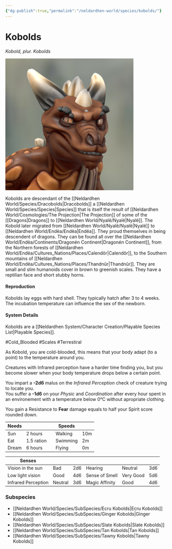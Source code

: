 ```yaml
---
{"dg-publish":true,"permalink":"/neldardhen-world/species/kobolds/"}
---
```


# Kobolds
*Kobold, plur. Kobolds*

![Kobold-head.png|100](/img/user/Images/Species/Kobold-head.png)

Kobolds are descendant of the [[Neldardhen World/Species/Dracobolds\|Dracobolds]] a [[Neldardhen World/Species/Species\|Species]] that is itself the result of [[Neldardhen World/Cosmologies/The Projection\|The Projection]] of some of the [[Dragons\|Dragons]] to [[Neldardhen World/Nyalë/Nyalë\|Nyalë]]. The Kobold later migrated from [[Neldardhen World/Nyalë/Nyalë\|Nyalë]]  to [[Neldardhen World/Endëa/Endëa\|Endëa]]. They proud themselves in being descendent of dragons. They can be found all over the [[Neldardhen World/Endëa/Continents/Dragonén Continent\|Dragonén Continent]], from the Northern forests of [[Neldardhen World/Endëa/Cultures_Nations/Places/Calendôr\|Calendôr]], to the Southern mountains of [[Neldardhen World/Endëa/Cultures_Nations/Places/Thandnûr\|Thandnûr]]. They are small and slim humanoids cover in brown to greenish scales. They have a reptilian face and short stubby horns.

#### Reproduction
Kobolds lay eggs with hard shell. They typically hatch after 3 to 4 weeks. The incubation temperature can influence the sex of the newborn.


#### System Details
Kobolds are a [[Neldardhen System/Character Creation/Playable Species List\|Playable Species]].

#Cold_Blooded #Scales #Terrestiral

As Kobold, you are cold-blooded, this means that your body adapt (to a point) to the temperature around you.

Creatures with Infrared perception have a harder time finding you, but you become slower when your body temperature drops below a certain point.

You impart a **-2d6** malus on the _Infrared Perception_ check of creature trying to locate you.  
You suffer a **-1d6** on your _Physic_ and _Coordination_ after every hour spent in an environement with a temperature below 0°C without apropriate clothing.

You gain a Resistance to **Fear** damage equals to half your Spirit score rounded down.

| **Needs** |            |     | **Speeds** |     |
| --------- | ---------- | --- | ---------- | --- |
| Sun       | 2 hours    |     | Walking    | 10m |
| Eat       | 1.5 ration |     | Swimming   | 2m  |
| Dream     | 6 hours    |     | Flying     | 0m  |

| **Senses**          |         |     |                |           |     |
| ------------------- | ------- | --- | -------------- | --------- | --- |
| Vision in the sun   | Bad     | 2d6 | Hearing        | Neutral   | 3d6 |
| Low light vision    | Good    | 4d6 | Sense of Smell | Very Good | 5d6 |
| Infrared Perception | Neutral | 3d6 | Magic Affinity | Good      | 4d6 |

### Subspecies 
- [[Neldardhen World/Species/SubSpecies/Ecru Kobolds\|Ecru Kobolds]]
- [[Neldardhen World/Species/SubSpecies/Ginger Kobolds\|Ginger Kobolds]]
- [[Neldardhen World/Species/SubSpecies/Slate Kobolds\|Slate Kobolds]]
- [[Neldardhen World/Species/SubSpecies/Tan Kobolds\|Tan Kobolds]]
- [[Neldardhen World/Species/SubSpecies/Tawny Kobolds\|Tawny Kobolds]]
